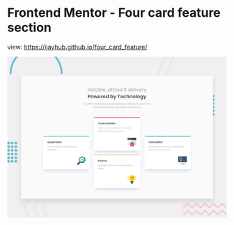 # Frontend Mentor - Four card feature section
view: https://ijayhub.github.io/four_card_feature/

![Design preview for the Four card feature section coding challenge](./design/desktop-preview.jpg)

